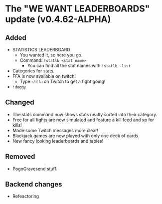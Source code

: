 # The "WE WANT LEADERBOARDS" update (v0.4.62-ALPHA)

## Added
- STATISTICS LEADERBOARD
  - You wanted it, so here you go.
  - Command: `!statlb <stat name>`
    - You can find all the stat names with `!statlb -list`
- Categories for stats.
- FFA is now available on twitch! 
  - Type `s!ffa` on Twitch to get a fight going!
- `!doggy`

## Changed
- The stats command now shows stats neatly sorted into their category.
- Free for all fights are now simulated and feature a kill feed and xp for kills!
- Made some Twitch messages more clear!
- Blackjack games are now played with only one deck of cards.
- New fancy looking leaderboards and tables!

## Removed
- PogoGravesend stuff.

## Backend changes
- Refeactoring